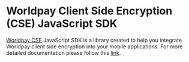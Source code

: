 # Worldpay Client Side Encryption (CSE) JavaScript SDK


[Worldpay CSE](http://support.worldpay.com/support/kb/gg/corporate-gateway-guide/content/clientsideencryption/beforeyouconnect.htm) JavaScript SDK is a library created to help you integrate Worldpay client side encryption into your mobile applications. For more detailed documentation please follow this [link](http://support.worldpay.com/support/kb/gg/corporate-gateway-guide/content/clientsideencryption/clientsideintegration.htm).
